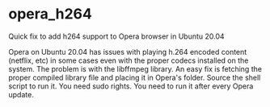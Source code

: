 # opera_h264
Quick fix to add h264 support to Opera browser in Ubuntu 20.04

Opera on Ubuntu 20.04 has issues with playing h.264 encoded content (netflix, etc) in some cases even with the proper codecs installed on the system. The problem is with the libffmpeg library. An easy fix is fetching the proper compiled library file and placing it in Opera's folder. Source the shell script to run it. You need sudo rights. You need to run it after every Opera update.
